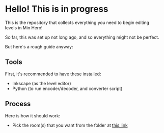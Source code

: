 # Hello! This is in progress

This is the repository that collects everything you need to begin editing levels in Min Hero!

So far, this was set up not long ago, and so everything might not be perfect.

But here's a rough guide anyway:

## Tools
First, it's recommended to have these installed:
* Inkscape (as the level editor)
* Python (to run encoder/decoder, and converter script)

## Process
Here is how it should work:
* Pick the room(s) that you want from the folder at [this link](https://github.com/square-nine/minhero-towerofsages-allfiles/tree/main/Source%20Files/decrypted_bins)

